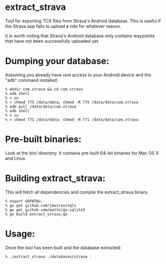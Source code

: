 extract_strava
==============

Tool for exporting TCX files from Strava's Android database. This is useful if the Strava app fails to upload a ride for whatever reason.

It is worth noting that Strava's Android database only contains waypoints that have not been successfully uploaded yet.

Dumping your database:
======================
Assuming you already have root access to your Android device and the "adb" command installed:

    % mkdir com.strava && cd com.strava
    % adb shell
    % > su
    % > chmod 775 /data/data; chmod -R 775 /data/data/com.strava
    % adb pull /data/data/com.strava
    % adb shell
    % > su
    % > chmod 771 /data/data; chmod -R 771 /data/data/com.strava


Pre-built binaries:
===================

Look at the bin/ directory. It contains pre-built 64-bit binaries for Mac OS X and Linux.


Building extract_strava:
========================

This will fetch all dependencies and compile the extract_strava binary.

    % export GOPATH=.
    % go get github.com/jmoiron/sqlx
    % go get github.com/mattn/go-sqlite3
    % go build extract_strava.go


Usage:
======

Once the tool has been built and the database extracted:

    % ./extract_strava ./databases/strava .


